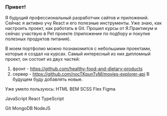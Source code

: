### Привет!

Я будущий профессиональный разработчик сайтов и приложений.
Сейчас я активно учу React и его полезные инструменты. Уже знаю, как настроить проект, как работать в Git.
Прошел курсы от Я.Практикум и сейчас участвую в Pet проекте (приложение по подбору и покупке полезных продуктов питания).

В моем портфолио можно познакомится с небольшими проектами, которые я создал на курсах. Самый интересный из них дипломный проект, он состоит из двух частей:
1. фронт - https://github.com/healthy-food-and-dietary-products
2. сервер - https://github.com/nocTKpunTyM/movies-explorer-api
В будущем буду добавлять новые.

Уже умело пользуюсь:
HTML   BEM   SCSS   Flex   Figma 

JavaScript   React   TypeScript

Git   MongoDB   NodeJS   

